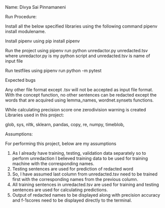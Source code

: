 Name: Divya Sai Pinnamaneni

Run Procedure:

Install all the below specified libraries using the following command pipenv install modulename.

Install pipenv using pip install pipenv

Run the project using pipenv run python unredactor.py unredacted.tsv where unredactor.py is my python script and unredacted.tsv is name of input file

Run testfiles using pipenv run python -m pytest

Expected bugs

Any other file format except .tsv will not be accepted as input file format.
With the concept function, no other sentences can be redacted except the words that are acquired using lemma_names, wordnet.synsets functions.

While calculating precision score one zerodivision warning is created
Libraries used in this project:

glob, sys, nltk, sklearn, pandas, copy, re, numpy, timeblob, 


Assumptions:

For performing this project, below are my assumptions
1. As I already have training, testing, validation data separately so to perform unredaction I believed training data to be used for training machine with the corresponding names.
2. Testing sentences are used for prediction of redacted word 
3. So, I have assumed last column from unredacted.tsv need to be trained first with the corresponding names from the previous column.
4. All training sentences in unredacted.tsv are used for training and testing sentences are used for calculating predictions.
5. Output of redacted names to be displayed along with precision accuracy and f-1scores need to be displayed directly to the terminal.
